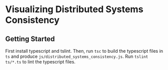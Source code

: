 # Visualizing Distributed Systems Consistency

## Getting Started
First install typescript and tslint. Then, run `tsc` to build the typescript
files in `ts` and produce `js/distributed_systems_consistency.js`. Run `tslint
ts/*.ts` to lint the typescript files.
